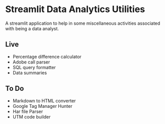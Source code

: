 # Streamlit Data Analytics Utilities

A streamlit application to help in some miscellaneous activities
associated with being a data analyst.


## Live

- Percentage difference calculator
- Adobe call parser
- SQL query formatter
- Data summaries


## To Do

- Markdown to HTML converter
- Google Tag Manager Hunter
- Har file Parser
- UTM code builder